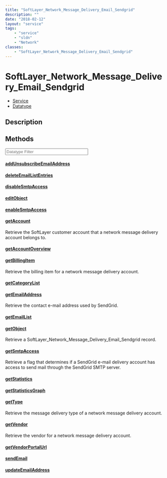 ```yaml
---
title: "SoftLayer_Network_Message_Delivery_Email_Sendgrid"
description: ""
date: "2018-02-12"
layout: "service"
tags:
    - "service"
    - "sldn"
    - "Network"
classes:
    - "SoftLayer_Network_Message_Delivery_Email_Sendgrid"
---
```

# SoftLayer_Network_Message_Delivery_Email_Sendgrid
<div id='service-datatype'>
    <ul id='sldn-reference-tabs'>
    <li id='service'> <a href='/reference/services/SoftLayer_Network_Message_Delivery_Email_Sendgrid' >Service</a></li>    <li id='datatype'> <a href='/reference/datatypes/SoftLayer_Network_Message_Delivery_Email_Sendgrid' >Datatype</a></li>
    </ul>
</div>

## Description




        
<div id="properties" class="content service-content">

## Methods

<div class="view-filters">
    <div class="clearfix">
        <div class="search-input-box">
            <input placeholder="Datatype Filter" onkeyup="titleSearch(inputId='edit-combine', divId='method-div', elementClass='method-row')" 
                type="text" id="edit-combine" value="" size="30" maxlength="128" class="form-text">
        </div>
    </div>
</div>

#### [addUnsubscribeEmailAddress](/reference/services/SoftLayer_Network_Message_Delivery_Email_Sendgrid/addUnsubscribeEmailAddress)


#### [deleteEmailListEntries](/reference/services/SoftLayer_Network_Message_Delivery_Email_Sendgrid/deleteEmailListEntries)


#### [disableSmtpAccess](/reference/services/SoftLayer_Network_Message_Delivery_Email_Sendgrid/disableSmtpAccess)


#### [editObject](/reference/services/SoftLayer_Network_Message_Delivery_Email_Sendgrid/editObject)


#### [enableSmtpAccess](/reference/services/SoftLayer_Network_Message_Delivery_Email_Sendgrid/enableSmtpAccess)


#### [getAccount](/reference/services/SoftLayer_Network_Message_Delivery_Email_Sendgrid/getAccount)
Retrieve the SoftLayer customer account that a network message delivery account belongs to.

#### [getAccountOverview](/reference/services/SoftLayer_Network_Message_Delivery_Email_Sendgrid/getAccountOverview)


#### [getBillingItem](/reference/services/SoftLayer_Network_Message_Delivery_Email_Sendgrid/getBillingItem)
Retrieve the billing item for a network message delivery account.

#### [getCategoryList](/reference/services/SoftLayer_Network_Message_Delivery_Email_Sendgrid/getCategoryList)


#### [getEmailAddress](/reference/services/SoftLayer_Network_Message_Delivery_Email_Sendgrid/getEmailAddress)
Retrieve the contact e-mail address used by SendGrid.

#### [getEmailList](/reference/services/SoftLayer_Network_Message_Delivery_Email_Sendgrid/getEmailList)


#### [getObject](/reference/services/SoftLayer_Network_Message_Delivery_Email_Sendgrid/getObject)
Retrieve a SoftLayer_Network_Message_Delivery_Email_Sendgrid record.

#### [getSmtpAccess](/reference/services/SoftLayer_Network_Message_Delivery_Email_Sendgrid/getSmtpAccess)
Retrieve a flag that determines if a SendGrid e-mail delivery account has access to send mail through the SendGrid SMTP server.

#### [getStatistics](/reference/services/SoftLayer_Network_Message_Delivery_Email_Sendgrid/getStatistics)


#### [getStatisticsGraph](/reference/services/SoftLayer_Network_Message_Delivery_Email_Sendgrid/getStatisticsGraph)


#### [getType](/reference/services/SoftLayer_Network_Message_Delivery_Email_Sendgrid/getType)
Retrieve the message delivery type of a network message delivery account.

#### [getVendor](/reference/services/SoftLayer_Network_Message_Delivery_Email_Sendgrid/getVendor)
Retrieve the vendor for a network message delivery account.

#### [getVendorPortalUrl](/reference/services/SoftLayer_Network_Message_Delivery_Email_Sendgrid/getVendorPortalUrl)


#### [sendEmail](/reference/services/SoftLayer_Network_Message_Delivery_Email_Sendgrid/sendEmail)


#### [updateEmailAddress](/reference/services/SoftLayer_Network_Message_Delivery_Email_Sendgrid/updateEmailAddress)


</div>

